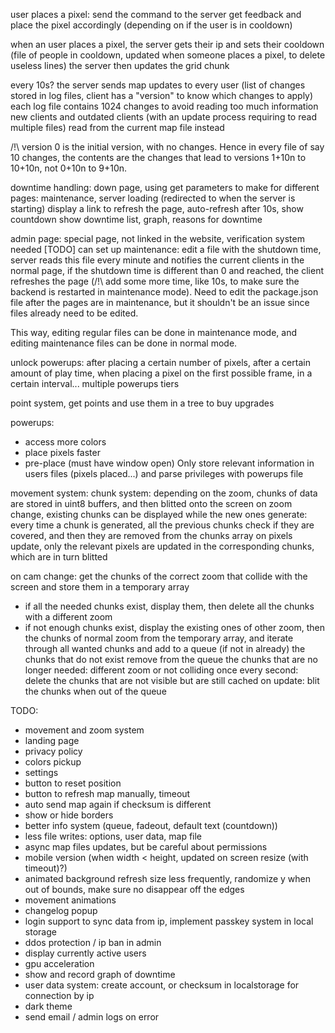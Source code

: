 user places a pixel: send the command to the server
get feedback and place the pixel accordingly (depending on if the user is in cooldown)

when an user places a pixel, the server gets their ip and sets their cooldown (file of people in cooldown, updated when someone places a pixel, to delete useless lines)
the server then updates the grid chunk

every 10s? the server sends map updates to every user (list of changes stored in log files, client has a "version" to know which changes to apply)
each log file contains 1024 changes to avoid reading too much information
new clients and outdated clients (with an update process requiring to read multiple files) read from the current map file instead

/!\ version 0 is the initial version, with no changes. Hence in every file of say 10 changes, the contents are the changes that lead to versions 1+10n to 10+10n, not 0+10n to 9+10n.

downtime handling:
down page, using get parameters to make for different pages: maintenance, server loading (redirected to when the server is starting)
display a link to refresh the page, auto-refresh after 10s, show countdown
show downtime list, graph, reasons for downtime

admin page:
special page, not linked in the website, verification system needed [TODO]
can set up maintenance: edit a file with the shutdown time, server reads this file every minute and notifies the current clients
in the normal page, if the shutdown time is different than 0 and reached, the client refreshes the page (/!\ add some more time, like 10s, to make sure the backend is restarted in maintenance mode).
Need to edit the package.json file after the pages are in maintenance, but it shouldn't be an issue since files already need to be edited.

This way, editing regular files can be done in maintenance mode, and editing maintenance files can be done in normal mode.

unlock powerups:
after placing a certain number of pixels, after a certain amount of play time, when placing a pixel on the first possible frame, in a certain interval...
multiple powerups tiers

point system, get points and use them in a tree to buy upgrades

powerups:
- access more colors
- place pixels faster
- pre-place (must have window open)
Only store relevant information in users files (pixels placed...) and parse privileges with powerups file

movement system:
chunk system: depending on the zoom, chunks of data are stored in uint8 buffers, and then blitted onto the screen
on zoom change, existing chunks can be displayed while the new ones generate: every time a chunk is generated, all the previous chunks check if they are covered, and then they are removed from the chunks array
on pixels update, only the relevant pixels are updated in the corresponding chunks, which are in turn blitted

on cam change: get the chunks of the correct zoom that collide with the screen and store them in a temporary array
- if all the needed chunks exist, display them, then delete all the chunks with a different zoom
- if not enough chunks exist, display the existing ones of other zoom, then the chunks of normal zoom from the temporary array, and iterate through all wanted chunks and add to a queue (if not in already) the chunks that do not exist
remove from the queue the chunks that are no longer needed: different zoom or not colliding
once every second: delete the chunks that are not visible but are still cached
on update: blit the chunks when out of the queue

TODO:
- movement and zoom system
- landing page
- privacy policy
- colors pickup
- settings
- button to reset position
- button to refresh map manually, timeout
- auto send map again if checksum is different
- show or hide borders
- better info system (queue, fadeout, default text (countdown))
- less file writes: options, user data, map file
- async map files updates, but be careful about permissions
- mobile version (when width < height, updated on screen resize (with timeout)?)
- animated background refresh size less frequently, randomize y when out of bounds, make sure no disappear off the edges
- movement animations
- changelog popup
- login support to sync data from ip, implement passkey system in local storage
- ddos protection / ip ban in admin
- display currently active users
- gpu acceleration
- show and record graph of downtime
- user data system: create account, or checksum in localstorage for connection by ip
- dark theme
- send email / admin logs on error
